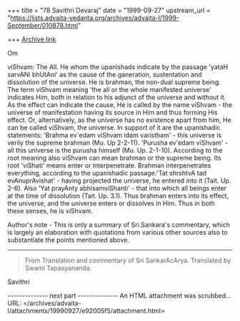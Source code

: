 +++
title = "78 Savithri Devaraj"
date = "1999-09-27"
upstream_url = "https://lists.advaita-vedanta.org/archives/advaita-l/1999-September/010878.html"

+++
[Archive link](https://lists.advaita-vedanta.org/archives/advaita-l/1999-September/010878.html)

Om

viShvam:
The All.  He whom the upanishads indicate by the passage 'yataH sarvANi
bhUtAni' as the cause of the ganeration, sustentation and dissolution of
the universe.  He is brahman, the non-dual supreme being. The term
viShvam meaning 'the all or the whole manifested universe' indicates
Him, both in relation to his adjunct of the universe and without it.  As
the effect can indicate the cause, He is called by the name viShvam -
the universe of manifestation having its source in Him and thus forming
His effect.
Or, alternatively, as the universe has no existence apart from him, He
can be called viShvam, the universe. In support of it are the
upanishadic statements: 'Brahma ev`edam viShvam idam varistham' - this
universe is verily the supreme brahman (Mu. Up 2-2-11). 'Purusha ev'edam
viShvam' - all this universe is the purusha himself (Mu. Up. 2-1-10).
According to the root meaning also viShvam can mean brahman or the
supreme being.  Its root 'viShati' means enter or interpenetrate.
Brahman interpenetrates everything, according to the upanishadic
passage:'Tat shrshtvA tad evAnuprAvishat' - having projected the
universe, he entered into it (Tait. Up. 2-6). Also 'Yat prayAnty
abhisamviShanti' - that into which all beings enter at the time of
dissolution (Tait. Up. 3.1). Thus brahman enters into its effect, the
universe, and the universe enters or dissolves in Him. Thus in both
these senses, he is viShvam.

Author's note - This is only a summary of Sri.Sankara's commentary,
which is largely an elaboration with quotations from various other
sources also to substantiate the points mentioned above.

----------------------------------------------------------------------------------------------

>From Translation and commentary of Sri SankarAcArya. Translated by
Swami Tapasyananda.

Savithri

-------------- next part --------------
An HTML attachment was scrubbed...
URL: </archives/advaita-l/attachments/19990927/e92005f5/attachment.html>
